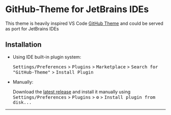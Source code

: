 # GitHub-Theme for JetBrains IDEs

<!-- Plugin description -->

This theme is heavily inspired VS Code [GitHub Theme](https://marketplace.visualstudio.com/items?itemName=GitHub.github-vscode-theme) and could be served as port for JetBrains IDEs

<!-- Plugin description end -->

## Installation

- Using IDE built-in plugin system:

  <kbd>Settings/Preferences</kbd> > <kbd>Plugins</kbd> > <kbd>Marketplace</kbd> > <kbd>Search for "GitHub-Theme"</kbd> >
  <kbd>Install Plugin</kbd>

- Manually:

  Download the [latest release](https://github.com/easternenterprise/GitHub-Theme/releases/latest) and install it manually using
  <kbd>Settings/Preferences</kbd> > <kbd>Plugins</kbd> > <kbd>⚙️</kbd> > <kbd>Install plugin from disk...</kbd>

---

